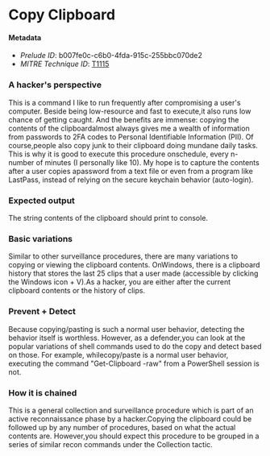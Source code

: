 
# Copy Clipboard

#### Metadata

- *Prelude ID*: b007fe0c-c6b0-4fda-915c-255bbc070de2
- *MITRE Technique ID*: [T1115](https://attack.mitre.org/techniques/T1115/)

### A hacker's perspective

This is a command I like to run frequently after compromising a user's computer. Beside being low-resource and fast to execute,it also runs  low chance of getting caught. And the benefits are immense: copying the contents of the clipboardalmost always gives me a wealth of information from passwords to 2FA codes to Personal Identifiable Information (PII). Of course,people also copy junk to their clipboard doing mundane daily tasks. This is why it is good to execute this procedure onschedule, every n-number of minutes (I personally like 10). My hope is to capture the contents after a user copies apassword from a text file or even from a program like LastPass, instead of relying on the secure keychain behavior (auto-login).

### Expected output

The string contents of the clipboard should print to console.

### Basic variations

Similar to other surveillance procedures, there are many variations to copying or viewing the clipboard contents. OnWindows, there is a clipboard history that stores the last 25 clips that a user made (accessible by clicking the Windows icon + V).As a hacker, you are either after the current clipboard contents or the history of clips.

### Prevent + Detect

Because copying/pasting is such a normal user behavior, detecting the behavior itself is worthless. However, as a defender,you can look at the popular variations of shell commands used to do the copy and detect based on those. For example, whilecopy/paste is a normal user behavior, executing the command "Get-Clipboard -raw" from a PowerShell session is not.

### How it is chained

This is a general collection and surveillance procedure which is part of an active reconnaissance phase by a hacker.Copying the clipboard could be followed up by any number of procedures, based on what the actual contents are. However,you should expect this procedure to be grouped in a series of similar recon commands under the Collection tactic.
